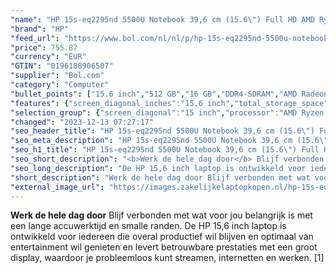 ```yaml
---
"name": "HP 15s-eq2295nd 5500U Notebook 39,6 cm (15.6\") Full HD AMD Ryzen™ 5 16 GB DDR4-SDRAM 512 GB SSD Wi-Fi 6 (802.11ax) Windows 11 Home Zilver"
"brand": "HP"
"feed_url": "https://www.bol.com/nl/nl/p/hp-15s-eq2295nd-5500u-notebook-39-6-cm-full-hd-amd-ryzen-5-16-gb-ddr4-sdram-512-gb-ssd-wi-fi-6-windows-11-home-zilver/9300000050067506"
"price": 755.87
"currency": "EUR"
"GTIN": "0196188906507"
"supplier": "Bol.com"
"category": "Computer"
"bullet_points": ["15.6 inch","512 GB","16 GB","DDR4-SDRAM","AMD Radeon Graphics","Windows"]
"features": {"screen_diagonal_inches":"15.6 inch","total_storage_space":"512 GB","memory_size":"16 GB","memory_type":"DDR4-SDRAM","graphics_card":"AMD Radeon Graphics","operating_system":"Windows"}
"selection_group": {"screen_diagonal":"15 inch","processor":"AMD Ryzen 5","changed_price_past_3_days":false,"product_family":"HP 15s"}
"changed": "2023-12-13 07:27:17"
"seo_header_title": "HP 15s-eq2295nd 5500U Notebook 39,6 cm (15.6\") Full HD AMD Ryzen™ 5 16 GB DDR4-SDRAM 512 GB SSD Wi-Fi 6 (802.11ax) Windows 11 Home Zilver"
"seo_meta_description": "HP 15s-eq2295nd 5500U Notebook 39,6 cm (15.6\") Full HD AMD Ryzen™ 5 16 GB DDR4-SDRAM 512 GB SSD Wi-Fi 6 (802.11ax) Windows 11 Home Zilver"
"seo_h1_title": "HP 15s-eq2295nd 5500U Notebook 39,6 cm (15.6\") Full HD AMD Ryzen™ 5 16 GB DDR4-SDRAM 512 GB SSD Wi-Fi 6 (802.11ax) Windows 11 Home Zilver"
"seo_short_description": "<b>Werk de hele dag door</b> Blijf verbonden met wat voor jou belangrijk is met een lange accuwerktijd en smalle randen."
"seo_long_description": "De HP 15,6 inch laptop is ontwikkeld voor iedereen die overal productief wil blijven en optimaal van entertainment wil genieten en levert betrouwbare prestaties met een groot display, waardoor je probleemloos kunt streamen, internetten en werken. [1]"
"short_description": "Werk de hele dag door Blijf verbonden met wat voor jou belangrijk is met een lange accuwerktijd en smalle randen. De HP 15,6 inch laptop is ontwikkeld voor iedereen die overal productief wil blijven en optimaal van entertainment wil genieten en levert betrouwbare prestaties met een groot display, waardoor je probleemloos kunt streamen, internetten en werken. [1]"
"external_image_url": "https://images.zakelijkelaptopkopen.nl/hp-15s-eq2295nd-5500u-notebook-39-6-cm-full-hd-amd-ryzen-5-16-gb-ddr4-sdram-512-gb-ssd-wi-fi-6-windows-11-home-zilver.webp"
---
```


<b>Werk de hele dag door</b> Blijf verbonden met wat voor jou belangrijk is met een lange accuwerktijd en smalle randen. De HP 15,6 inch laptop is ontwikkeld voor iedereen die overal productief wil blijven en optimaal van entertainment wil genieten en levert betrouwbare prestaties met een groot display, waardoor je probleemloos kunt streamen, internetten en werken. [1]